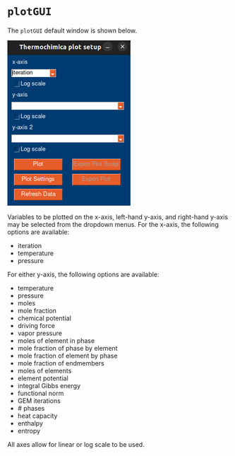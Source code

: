 # `plotGUI`
The `plotGUI` default window is shown below.

![`plotGUI` default window](/doc/images/plotGUI-default.png)

Variables to be plotted on the x-axis, left-hand y-axis, and right-hand y-axis may be selected from the dropdown menus. For the x-axis, the following options are available:

- iteration
- temperature
- pressure

For either y-axis, the following options are available:

- temperature
- pressure
- moles
- mole fraction
- chemical potential
- driving force
- vapor pressure
- moles of element in phase
- mole fraction of phase by element
- mole fraction of element by phase
- mole fraction of endmembers
- moles of elements
- element potential
- integral Gibbs energy
- functional norm
- GEM iterations
- \# phases
- heat capacity
- enthalpy
- entropy

All axes allow for linear or log scale to be used.

